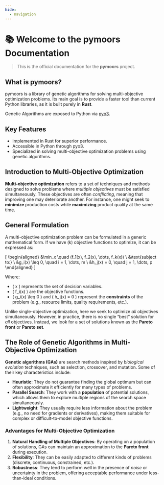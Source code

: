 ```yaml
---
hide:
  - navigation
---
```


# 📚 Welcome to the pymoors Documentation

> This is the official documentation for the **pymoors** project.

## What is pymoors?

pymoors is a library of genetic algorithms for solving multi-objective optimization problems.
Its main goal is to provide a faster tool than current Python libraries, as it is built purely in **Rust**.

Genetic Algorithms are exposed to Python via [pyo3](https://github.com/PyO3/pyo3).

## Key Features

- Implemented in Rust for superior performance.
- Accessible in Python through pyo3.
- Specialized in solving multi-objective optimization problems using genetic algorithms.

## Introduction to Multi-Objective Optimization

**Multi-objective optimization** refers to a set of techniques and methods designed to solve problems where *multiple objectives* must be satisfied simultaneously. These objectives are often *conflicting*, meaning that improving one may deteriorate another. For instance, one might seek to **minimize** production costs while **maximizing** product quality at the same time.

## General Formulation

A multi-objective optimization problem can be formulated in a generic mathematical form. If we have \(k\) objective functions to optimize, it can be expressed as:

\[
\begin{aligned}
&\min_x \quad (f_1(x), f_2(x), \dots, f_k(x)) \\
&\text{subject to:} \\
&g_i(x) \leq 0, \quad i = 1, \dots, m \\
&h_j(x) = 0, \quad j = 1, \dots, p
\end{aligned}
\]

Where:
- \( x \) represents the set of decision variables.
- \( f_i(x) \) are the objective functions.
- \( g_i(x) \leq 0 \) and \( h_j(x) = 0 \) represent the **constraints** of the problem (e.g., resource limits, quality requirements, etc.).

Unlike single-objective optimization, here we seek to optimize *all* objectives simultaneously. However, in practice, there is no single “best” solution for *all* objectives. Instead, we look for a set of solutions known as the **Pareto front** or **Pareto set**.

## The Role of Genetic Algorithms in Multi-Objective Optimization

**Genetic algorithms (GAs)** are search methods inspired by *biological evolution* techniques, such as selection, crossover, and mutation. Some of their key characteristics include:

- **Heuristic**: They do not guarantee finding the global optimum but can often approximate it efficiently for many types of problems.
- **Parallel Search**: They work with a **population** of potential solutions, which allows them to explore multiple regions of the search space simultaneously.
- **Lightweight**: They usually require less information about the problem (e.g., no need for gradients or derivatives), making them suitable for complex or difficult-to-model objective functions.

### Advantages for Multi-Objective Optimization

1. **Natural Handling of Multiple Objectives**: By operating on a population of solutions, GAs can maintain an approximation to the **Pareto front** during execution.
2. **Flexibility**: They can be easily adapted to different kinds of problems (discrete, continuous, constrained, etc.).
3. **Robustness**: They tend to perform well in the presence of *noise* or uncertainty in the problem, offering acceptable performance under less-than-ideal conditions.
